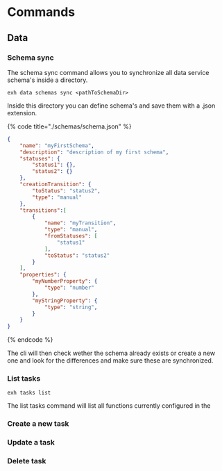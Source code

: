 # Commands

## Data

### Schema sync

The schema sync command allows you to synchronize all data service schema's inside a directory.&#x20;

```
exh data schemas sync <pathToSchemaDir> 
```

Inside this directory you can define schema's and save them with a .json extension.&#x20;

{% code title="./schemas/schema.json" %}
```json
{
    "name": "myFirstSchema",
    "description": "description of my first schema",
    "statuses": {
        "status1": {},
        "status2": {}
    },
    "creationTransition": {
        "toStatus": "status2",
        "type": "manual"
    },
    "transitions":[
        {
            "name": "myTransition",
            "type": "manual",
            "fromStatuses": [
                "status1"
            ],
            "toStatus": "status2"
        }
    ],
    "properties": {
        "myNumberProperty": {
            "type": "number"
        },
        "myStringProperty": {
            "type": "string",
        }
    }
}
```
{% endcode %}

The cli will then check wether the schema already exists or create a new one and look for the differences and make sure these are synchronized.

### List tasks

```
exh tasks list
```

The list tasks command will list all functions currently configured in the&#x20;

### Create a new task

### Update a task

### Delete task
